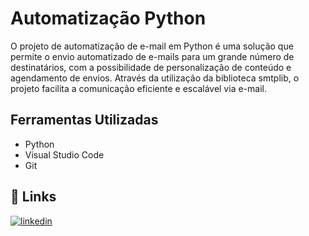 
# Automatização Python

O projeto de automatização de e-mail em Python é uma solução que permite o envio automatizado de e-mails para um grande número de destinatários, com a possibilidade de personalização de conteúdo e agendamento de envios. Através da utilização da biblioteca smtplib, o projeto facilita a comunicação eficiente e escalável via e-mail.
## Ferramentas Utilizadas

- Python
- Visual Studio Code
- Git


## 🔗 Links

[![linkedin](https://img.shields.io/badge/linkedin-0A66C2?style=for-the-badge&logo=linkedin&logoColor=white)](https://www.linkedin.com/in/victor-gimenez-5b486a240/)

